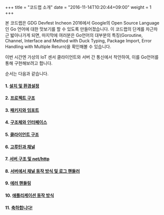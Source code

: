 +++
title = "코드랩 소개"
date = "2016-11-14T10:20:44+09:00"
weight = 1
+++

본 코드랩은 GDG Devfest Incheon 2016에서 Google의 Open Source Language인 Go 언어에 대한 맛보기를 할 수 있도록 만들어졌습니다.
이 코드랩의 단계를 차근차근 밟아나가게 되면, 마지막에 여러분은 Go언어의 대부분의 특징(Goroutine, Channel, Interface and Method with Duck Typing, Package Import, Error Handling with Multiple Return)을 확인해볼 수 있습니다.

이번 시간엔 가상의 IoT 센서 클라이언트와 서버 간 통신에서 착안하여, 이를 Go언어를 통해 구현해보려고 합니다.

순서는 다음과 같습니다.

#### 1. [설치 및 환경설정](/install-and-env)
#### 2. [프로젝트 구조](/project-structure)
#### 3. [패키지와 임포트](/package-and-import)
#### 4. [구조체와 인터페이스](/struct-and-interface)
#### 5. [클라이언트 구조](/client-structure)
#### 6. [고루틴과 채널](/goroutine-and-channel)
#### 7. [서버 구조 및 net/http](/server-structure-and-net-http)
#### 8. [서버에서 채널 동작 방식 및 로그 핸들러](/how-server-and-logger-works)
#### 9. [에러 핸들링](/error-handling-in-go)
#### 10. [애플리케이션 동작 방식](/how-application-works)
#### 11. [축하합니다!](/next-to-go)
